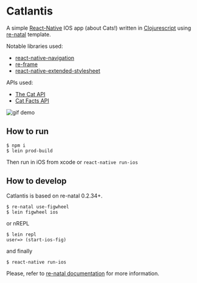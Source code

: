 # Catlantis

A simple [React-Native](https://facebook.github.io/react-native/) IOS app (about Cats!) written in [Clojurescript](https://github.com/clojure/clojurescript) using [re-natal](https://github.com/drapanjanas/re-natal) template.

Notable libraries used:
* [react-native-navigation](https://github.com/wix/react-native-navigation)
* [re-frame](https://github.com/Day8/re-frame)
* [react-native-extended-stylesheet](https://github.com/vitalets/react-native-extended-stylesheet)

APIs used:
* [The Cat API](http://thecatapi.com/)
* [Cat Facts API](http://catfacts-api.appspot.com/)

![gif demo](https://cloud.githubusercontent.com/assets/3857155/15516250/4f593634-21f2-11e6-84f2-c733b77cca32.gif)

## How to run
```
$ npm i
$ lein prod-build
```
Then run in iOS from xcode or `react-native run-ios`

## How to develop
Catlantis is based on re-natal 0.2.34+.
```
$ re-natal use-figwheel
$ lein figwheel ios
```
or nREPL
```
$ lein repl
user=> (start-ios-fig)
```
and finally
```
$ react-native run-ios
```

Please, refer to [re-natal documentation](https://github.com/drapanjanas/re-natal/blob/master/README.md) for more information.